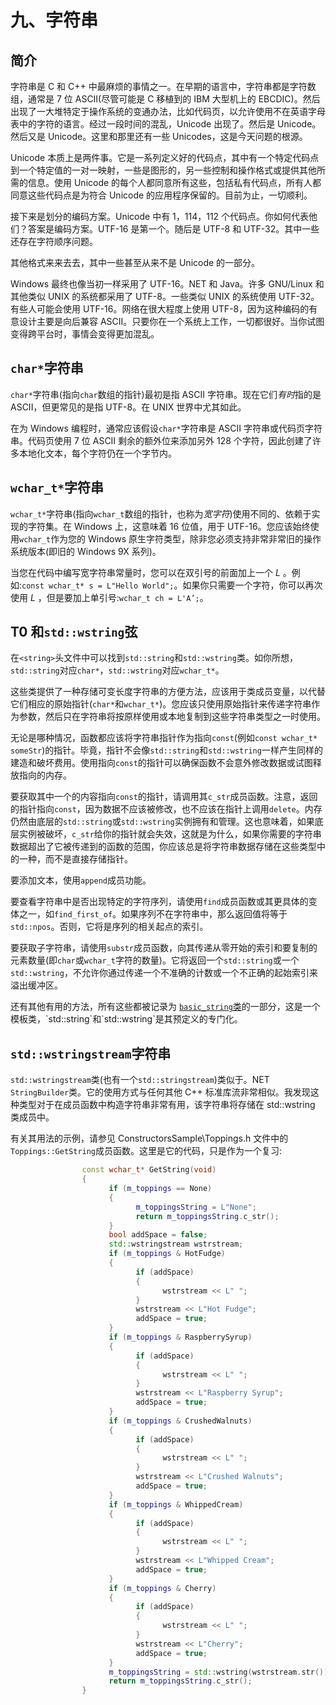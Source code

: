 # 九、字符串

## 简介

字符串是 C 和 C++ 中最麻烦的事情之一。在早期的语言中，字符串都是字符数组，通常是 7 位 ASCII(尽管可能是 C 移植到的 IBM 大型机上的 EBCDIC)。然后出现了一大堆特定于操作系统的变通办法，比如代码页，以允许使用不在英语字母表中的字符的语言。经过一段时间的混乱，Unicode 出现了。然后是 Unicode。然后又是 Unicode。这里和那里还有一些 Unicodes，这是今天问题的根源。

Unicode 本质上是两件事。它是一系列定义好的代码点，其中有一个特定代码点到一个特定值的一对一映射，一些是图形的，另一些控制和操作格式或提供其他所需的信息。使用 Unicode 的每个人都同意所有这些，包括私有代码点，所有人都同意这些代码点是为符合 Unicode 的应用程序保留的。目前为止，一切顺利。

接下来是划分的编码方案。Unicode 中有 1，114，112 个代码点。你如何代表他们？答案是编码方案。UTF-16 是第一个。随后是 UTF-8 和 UTF-32。其中一些还存在字符顺序问题。

其他格式来来去去，其中一些甚至从来不是 Unicode 的一部分。

Windows 最终也像当初一样采用了 UTF-16。NET 和 Java。许多 GNU/Linux 和其他类似 UNIX 的系统都采用了 UTF-8。一些类似 UNIX 的系统使用 UTF-32。有些人可能会使用 UTF-16。网络在很大程度上使用 UTF-8，因为这种编码的有意设计主要是向后兼容 ASCII。只要你在一个系统上工作，一切都很好。当你试图变得跨平台时，事情会变得更加混乱。

## `char*`字符串

`char*`字符串(指向`char`数组的指针)最初是指 ASCII 字符串。现在它们*有时*指的是 ASCII，但更常见的是指 UTF-8。在 UNIX 世界中尤其如此。

在为 Windows 编程时，通常应该假设`char*`字符串是 ASCII 字符串或代码页字符串。代码页使用 7 位 ASCII 剩余的额外位来添加另外 128 个字符，因此创建了许多本地化文本，每个字符仍在一个字节内。

## `wchar_t*`字符串

`wchar_t*`字符串(指向`wchar_t`数组的指针，也称为*宽字符*)使用不同的、依赖于实现的字符集。在 Windows 上，这意味着 16 位值，用于 UTF-16。您应该始终使用`wchar_t`作为您的 Windows 原生字符类型，除非您必须支持非常非常旧的操作系统版本(即旧的 Windows 9X 系列)。

当您在代码中编写宽字符串常量时，您可以在双引号的前面加上一个 *L* 。例如:`const wchar_t* s = L"Hello World";`。如果你只需要一个字符，你可以再次使用 *L* ，但是要加上单引号:`wchar_t ch = L'A’;`。

## T0 和`std::wstring`弦

在`<string>`头文件中可以找到`std::string`和`std::wstring`类。如你所想，`std::string`对应`char*`，`std::wstring`对应`wchar_t*`。

这些类提供了一种存储可变长度字符串的方便方法，应该用于类成员变量，以代替它们相应的原始指针(`char*`和`wchar_t*`)。您应该只使用原始指针来传递字符串作为参数，然后只在字符串将按原样使用或本地复制到这些字符串类型之一时使用。

无论是哪种情况，函数都应该将字符串指针作为指向`const`(例如`const wchar_t* someStr`)的指针。毕竟，指针不会像`std::string`和`std::wstring`一样产生同样的建造和破坏费用。使用指向`const`的指针可以确保函数不会意外修改数据或试图释放指向的内存。

要获取其中一个的内容指向`const`的指针，请调用其`c_str`成员函数。注意，返回的指针指向`const`，因为数据不应该被修改，也不应该在指针上调用`delete`。内存仍然由底层的`std::string`或`std::wstring`实例拥有和管理。这也意味着，如果底层实例被破坏，`c_str`给你的指针就会失效，这就是为什么，如果你需要的字符串数据超出了它被传递到的函数的范围，你应该总是将字符串数据存储在这些类型中的一种，而不是直接存储指针。

要添加文本，使用`append`成员功能。

要查看字符串中是否出现特定的字符序列，请使用`find`成员函数或其更具体的变体之一，如`find_first_of`。如果序列不在字符串中，那么返回值将等于`std::npos`。否则，它将是序列的相关起点的索引。

要获取子字符串，请使用`substr`成员函数，向其传递从零开始的索引和要复制的元素数量(即`char`或`wchar_t`字符的数量)。它将返回一个`std::string`或一个`std::wstring`，不允许你通过传递一个不准确的计数或一个不正确的起始索引来溢出缓冲区。

还有其他有用的方法，所有这些都被记录为 [`basic_string`类](http://msdn.microsoft.com/en-us/library/syxtdd4f(VS.110).aspx)的一部分，这是一个模板类，`std::string`和`std::wstring`是其预定义的专门化。

## `std::wstringstream`字符串

`std::wstringstream`类(也有一个`std::stringstream`)类似于。NET `StringBuilder`类。它的使用方式与任何其他 C++ 标准库流非常相似。我发现这种类型对于在成员函数中构造字符串非常有用，该字符串将存储在 std::wstring 类成员中。

有关其用法的示例，请参见 ConstructorsSample\Toppings.h 文件中的`Toppings::GetString`成员函数。这里是它的代码，只是作为一个复习:

```cpp
                const wchar_t* GetString(void)
                {
                      if (m_toppings == None)
                      {
                            m_toppingsString = L"None";
                            return m_toppingsString.c_str();
                      }
                      bool addSpace = false;
                      std::wstringstream wstrstream;
                      if (m_toppings & HotFudge)
                      {
                            if (addSpace)
                            {
                                  wstrstream << L" ";
                            }
                            wstrstream << L"Hot Fudge";
                            addSpace = true;
                      }
                      if (m_toppings & RaspberrySyrup)
                      {
                            if (addSpace)
                            {
                                  wstrstream << L" ";
                            }
                            wstrstream << L"Raspberry Syrup";
                            addSpace = true;
                      }
                      if (m_toppings & CrushedWalnuts)
                      {
                            if (addSpace)
                            {
                                  wstrstream << L" ";
                            }
                            wstrstream << L"Crushed Walnuts";
                            addSpace = true;
                      }
                      if (m_toppings & WhippedCream)
                      {
                            if (addSpace)
                            {
                                  wstrstream << L" ";
                            }
                            wstrstream << L"Whipped Cream";
                            addSpace = true;
                      }
                      if (m_toppings & Cherry)
                      {
                            if (addSpace)
                            {
                                  wstrstream << L" ";
                            }
                            wstrstream << L"Cherry";
                            addSpace = true;
                      }
                      m_toppingsString = std::wstring(wstrstream.str());
                      return m_toppingsString.c_str();
                }

```